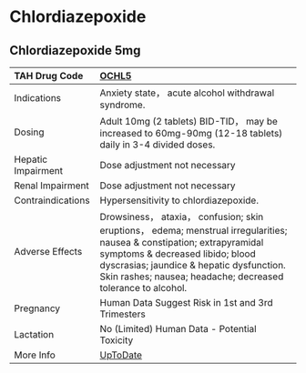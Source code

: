 # Chlordiazepoxide

## Chlordiazepoxide 5mg

| TAH Drug Code      | [OCHL5](https://www.tahsda.org.tw/drugs/hissearch.php?drug_code=OCHL5)                                                                                                                                                                                                 |
|:-------------------|:-----------------------------------------------------------------------------------------------------------------------------------------------------------------------------------------------------------------------------------------------------------------------|
| Indications        | Anxiety state， acute alcohol withdrawal syndrome.                                                                                                                                                                                                                     |
| Dosing             | Adult 10mg (2 tablets) BID-TID， may be increased to 60mg-90mg (12-18 tablets) daily in 3-4 divided doses.                                                                                                                                                             |
| Hepatic Impairment | Dose adjustment not necessary                                                                                                                                                                                                                                          |
| Renal Impairment   | Dose adjustment not necessary                                                                                                                                                                                                                                          |
| Contraindications  | Hypersensitivity to chlordiazepoxide.                                                                                                                                                                                                                                  |
| Adverse Effects    | Drowsiness， ataxia， confusion; skin eruptions， edema; menstrual irregularities; nausea & constipation; extrapyramidal symptoms & decreased libido; blood dyscrasias; jaundice & hepatic dysfunction. Skin rashes; nausea; headache; decreased tolerance to alcohol. |
| Pregnancy          | Human Data Suggest Risk in 1st and 3rd Trimesters                                                                                                                                                                                                                      |
| Lactation          | No (Limited) Human Data - Potential Toxicity                                                                                                                                                                                                                           |
| More Info          | [UpToDate](https://www.uptodate.com/contents/chlordiazepoxide-drug-information)                                                                                                                                                                                        |

